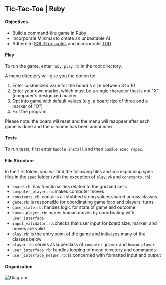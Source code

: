 ## Tic-Tac-Toe | Ruby

#### Objectives
* Build a command-line game in Ruby
* Incorporate Minimax to create an unbeatable AI
* Adhere to [SOLID princples](https://www.wikiwand.com/en/SOLID_(object-oriented_design)) and incorporate [TDD](https://www.wikiwand.com/en/Test-driven_development)

#### Play
To run the game, enter `ruby play.rb` in the root directory. 

A menu directory will give you the option to:

1. Enter customized value for the board's size between 3 to 10
2. Enter your own marker, which must be a single character that is not "X" (computer's designated marker
3. Opt into game with default values (e.g. a board size of three and a marker of "O")
4. Exit the program

Please note: the board will reset and the menu will reappear after each game is done and the outcome has been announced. 

#### Tests
To run tests, first enter `bundle install` and then `bundle exec rspec`.

#### File Structure
In the `lib` folder, you will find the following files and corresponding spec files in the `spec` folder (with the exception of `play.rb` and `constants.rb`):

* `board.rb`: has functionalities related to the grid and cells
* `computer_player.rb`: makes computer moves 
* `constants.rb`: contains all stubbed string values shared across classes
* `game.rb`: is responsible for coordinating game loop and players' turns
* `game_state.rb`: handles logic for state of game and outcome
* `human_player.rb`: makes human moves by coordinating with `user_interface` 
* `input_validator.rb`: checks that user input for board size, marker, and moves are valid 
* `play.rb`: is the entry point of the game and initializes many of the classes below
* `player.rb`: serves as superclass of `computer_player` and `human_player`
* `user_interface.rb`: handles looping of menu directory and commands
* `user_interface_helper.rb`: is concerned with formatted input and output 

#### Organization
![Diagram](https://postimg.org/image/izk8ygxbb/)
